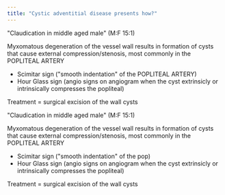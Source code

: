 ```yaml
---
title: "Cystic adventitial disease presents how?"
---
```

&quot;Claudication in middle aged male&quot; (M:F 15:1)

Myxomatous degeneration of the vessel wall results in formation of cysts that cause external compression/stenosis, most commonly in the POPLITEAL ARTERY

- Scimitar sign (&quot;smooth indentation&quot; of the POPLITEAL ARTERY)
- Hour Glass sign
(angio signs on angiogram when the cyst extrinsicly or intrinsically compresses the popliteal)

Treatment = surgical excision of the wall cysts

&quot;Claudication in middle aged male&quot; (M:F 15:1)

Myxomatous degeneration of the vessel wall results in formation of cysts that cause external compression/stenosis, most commonly in the POPLITEAL ARTERY

- Scimitar sign (&quot;smooth indentation&quot; of the pop)
- Hour Glass sign
(angio signs on angiogram when the cyst extrinsicly or intrinsically compresses the popliteal)

Treatment = surgical excision of the wall cysts

